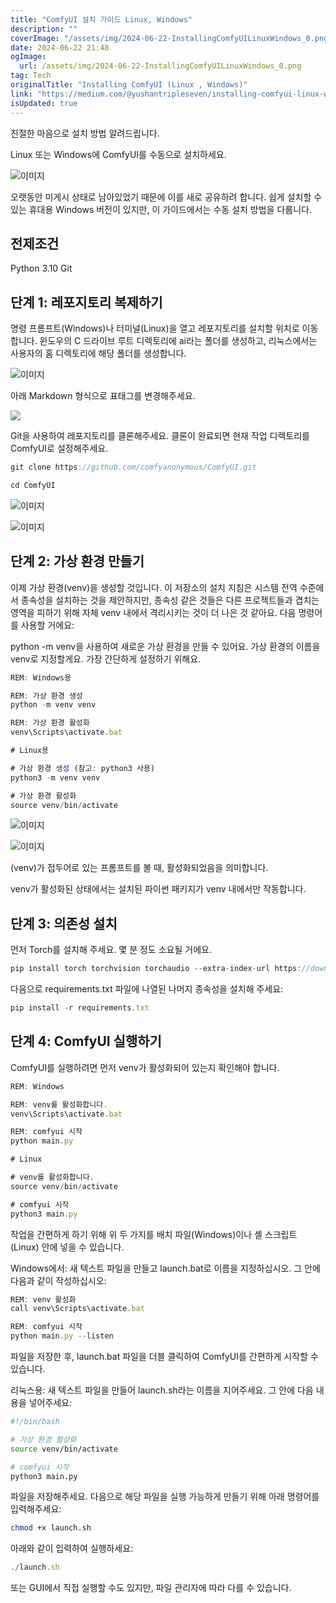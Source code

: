 ```yaml
---
title: "ComfyUI 설치 가이드 Linux, Windows"
description: ""
coverImage: "/assets/img/2024-06-22-InstallingComfyUILinuxWindows_0.png"
date: 2024-06-22 21:48
ogImage:
  url: /assets/img/2024-06-22-InstallingComfyUILinuxWindows_0.png
tag: Tech
originalTitle: "Installing ComfyUI (Linux , Windows)"
link: "https://medium.com/@yushantripleseven/installing-comfyui-linux-windows-b59a57af61b6"
isUpdated: true
---
```


친절한 마음으로 설치 방법 알려드립니다.

Linux 또는 Windows에 ComfyUI를 수동으로 설치하세요.

![이미지](/assets/img/2024-06-22-InstallingComfyUILinuxWindows_0.png)

오랫동안 미게시 상태로 남아있었기 때문에 이를 새로 공유하려 합니다. 쉽게 설치할 수 있는 휴대용 Windows 버전이 있지만, 이 가이드에서는 수동 설치 방법을 다룹니다.

## 전제조건

<div class="content-ad"></div>

Python 3.10
Git

## 단계 1: 레포지토리 복제하기

명령 프롬프트(Windows)나 터미널(Linux)을 열고 레포지토리를 설치할 위치로 이동합니다. 윈도우의 C 드라이브 루트 디렉토리에 ai라는 폴더를 생성하고, 리눅스에서는 사용자의 홈 디렉토리에 해당 폴더를 생성합니다.

![이미지](/assets/img/2024-06-22-InstallingComfyUILinuxWindows_1.png)

<div class="content-ad"></div>

아래 Markdown 형식으로 표태그를 변경해주세요.

<img src="/assets/img/2024-06-22-InstallingComfyUILinuxWindows_2.png" />

Git을 사용하여 레포지토리를 클론해주세요. 클론이 완료되면 현재 작업 디렉토리를 ComfyUI로 설정해주세요.

```js
git clone https://github.com/comfyanonymous/ComfyUI.git
```

```js
cd ComfyUI
```

<div class="content-ad"></div>

![이미지](/assets/img/2024-06-22-InstallingComfyUILinuxWindows_3.png)

![이미지](/assets/img/2024-06-22-InstallingComfyUILinuxWindows_4.png)

## 단계 2: 가상 환경 만들기

이제 가상 환경(venv)을 생성할 것입니다. 이 저장소의 설치 지침은 시스템 전역 수준에서 종속성을 설치하는 것을 제안하지만, 종속성 같은 것들은 다른 프로젝트들과 겹치는 영역을 피하기 위해 자체 venv 내에서 격리시키는 것이 더 나은 것 같아요. 다음 명령어를 사용할 거에요:

<div class="content-ad"></div>

python -m venv을 사용하여 새로운 가상 환경을 만들 수 있어요. 가상 환경의 이름을 venv로 지정할게요. 가장 간단하게 설정하기 위해요.

```js
REM: Windows용

REM: 가상 환경 생성
python -m venv venv

REM: 가상 환경 활성화
venv\Scripts\activate.bat
```

```js
# Linux용

# 가상 환경 생성 (참고: python3 사용)
python3 -m venv venv

# 가상 환경 활성화
source venv/bin/activate
```

![이미지](/assets/img/2024-06-22-InstallingComfyUILinuxWindows_5.png)

<div class="content-ad"></div>

![이미지](/assets/img/2024-06-22-InstallingComfyUILinuxWindows_6.png)

(venv)가 접두어로 있는 프롬프트를 볼 때, 활성화되었음을 의미합니다.

venv가 활성화된 상태에서는 설치된 파이썬 패키지가 venv 내에서만 작동합니다.

## 단계 3: 의존성 설치

<div class="content-ad"></div>

먼저 Torch를 설치해 주세요. 몇 분 정도 소요될 거에요.

```js
pip install torch torchvision torchaudio --extra-index-url https://download.pytorch.org/whl/cu121
```

다음으로 requirements.txt 파일에 나열된 나머지 종속성을 설치해 주세요:

```js
pip install -r requirements.txt
```

<div class="content-ad"></div>

## 단계 4: ComfyUI 실행하기

ComfyUI를 실행하려면 먼저 venv가 활성화되어 있는지 확인해야 합니다.

```js
REM: Windows

REM: venv를 활성화합니다.
venv\Scripts\activate.bat

REM: comfyui 시작
python main.py
```

```js
# Linux

# venv를 활성화합니다.
source venv/bin/activate

# comfyui 시작
python3 main.py
```

<div class="content-ad"></div>

작업을 간편하게 하기 위해 위 두 가지를 배치 파일(Windows)이나 셸 스크립트(Linux) 안에 넣을 수 있습니다.

Windows에서: 새 텍스트 파일을 만들고 launch.bat로 이름을 지정하십시오. 그 안에 다음과 같이 작성하십시오:

```js
REM: venv 활성화
call venv\Scripts\activate.bat

REM: comfyui 시작
python main.py --listen
```

파일을 저장한 후, launch.bat 파일을 더블 클릭하여 ComfyUI를 간편하게 시작할 수 있습니다.

<div class="content-ad"></div>

리눅스용: 새 텍스트 파일을 만들어 launch.sh라는 이름을 지어주세요. 그 안에 다음 내용을 넣어주세요:

```bash
#!/bin/bash

# 가상 환경 활성화
source venv/bin/activate

# comfyui 시작
python3 main.py
```

파일을 저장해주세요. 다음으로 해당 파일을 실행 가능하게 만들기 위해 아래 명령어를 입력해주세요:

```bash
chmod +x launch.sh
```

<div class="content-ad"></div>

아래와 같이 입력하여 실행하세요:

```js
./launch.sh
```

또는 GUI에서 직접 실행할 수도 있지만, 파일 관리자에 따라 다를 수 있습니다.
